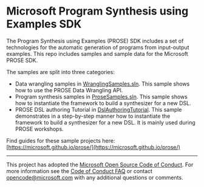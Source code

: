 # Microsoft Program Synthesis using Examples SDK

The Program Synthesis using Examples (PROSE) SDK includes a set of technologies for the automatic generation of
programs from input-output examples. This repo includes samples and sample data for the Microsoft PROSE SDK.

The samples are split into three categories:

* Data wrangling samples in [WranglingSamples.sln](WranglingSamples.sln). This sample shows how to use the PROSE
  Data Wrangling API.  
* Program synthesis samples in [ProseSamples.sln](ProseSamples.sln). This sample shows how to instantiate the
  framework to build a synthesizer for a new DSL. 
* PROSE DSL authoring Tutorial in [DslAuthoringTutorial](DslAuthoringTutorial). This sample demonstrates in a
  step-by-step manner how to instantiate the framework to build a synthesizer for a new DSL. It is mainly used
  during PROSE workshops.  

Find guides for these sample projects here: [https://microsoft.github.io/prose/](https://microsoft.github.io/prose/)

---
This project has adopted the [Microsoft Open Source Code of
Conduct](https://opensource.microsoft.com/codeofconduct/).
For more information see the [Code of Conduct
FAQ](https://opensource.microsoft.com/codeofconduct/faq/) or
contact [opencode@microsoft.com](mailto:opencode@microsoft.com)
with any additional questions or comments.